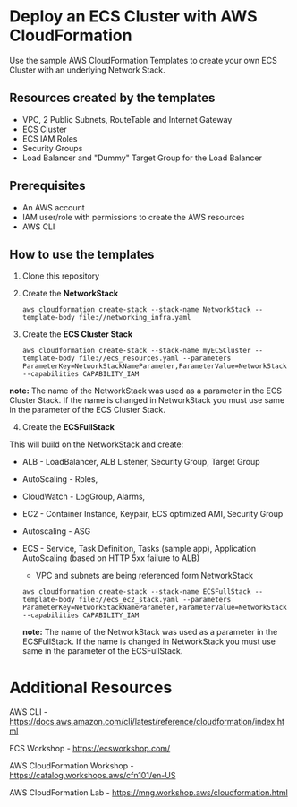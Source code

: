 # Deploy an ECS Cluster with AWS CloudFormation

Use the sample AWS CloudFormation Templates to create your own ECS Cluster with an underlying Network Stack.

## Resources created by the templates

- VPC, 2 Public Subnets, RouteTable and Internet Gateway
- ECS Cluster
- ECS IAM Roles
- Security Groups
- Load Balancer and "Dummy" Target Group for the Load Balancer

## Prerequisites

- An AWS account
- IAM user/role with permissions to create the AWS resources
- AWS CLI

## How to use the templates

1. Clone this repository

2. Create the **NetworkStack**

   ```
   aws cloudformation create-stack --stack-name NetworkStack --template-body file://networking_infra.yaml
   ```

3. Create the **ECS Cluster Stack**

   ```
   aws cloudformation create-stack --stack-name myECSCluster --template-body file://ecs_resources.yaml --parameters ParameterKey=NetworkStackNameParameter,ParameterValue=NetworkStack --capabilities CAPABILITY_IAM
   ```
  
  **note:** The name of the NetworkStack was used as a parameter in the ECS Cluster Stack. If the name is changed in NetworkStack you must use same in the parameter of the ECS Cluster Stack.
  
4. Create the **ECSFullStack** 

This will build on the NetworkStack and create:
+ ALB - LoadBalancer, ALB Listener, Security Group, Target Group
+ AutoScaling  - Roles, 
+ CloudWatch - LogGroup, Alarms, 
+ EC2 - Container Instance, Keypair, ECS optimized AMI, Security Group
+ Autoscaling - ASG
+ ECS - Service, Task Definition, Tasks (sample app), Application AutoScaling (based on HTTP 5xx failure to ALB)
   + VPC and subnets are being referenced form NetworkStack

   ```
   aws cloudformation create-stack --stack-name ECSFullStack --template-body file://ecs_ec2_stack.yaml --parameters ParameterKey=NetworkStackNameParameter,ParameterValue=NetworkStack --capabilities CAPABILITY_IAM
   ```
  
  **note:** The name of the NetworkStack was used as a parameter in the ECSFullStack. If the name is changed in NetworkStack you must use same in the parameter of the ECSFullStack.
  
# Additional Resources

AWS CLI - https://docs.aws.amazon.com/cli/latest/reference/cloudformation/index.html

ECS Workshop - https://ecsworkshop.com/

AWS CloudFormation Workshop - https://catalog.workshops.aws/cfn101/en-US

AWS CloudFormation Lab - https://mng.workshop.aws/cloudformation.html
